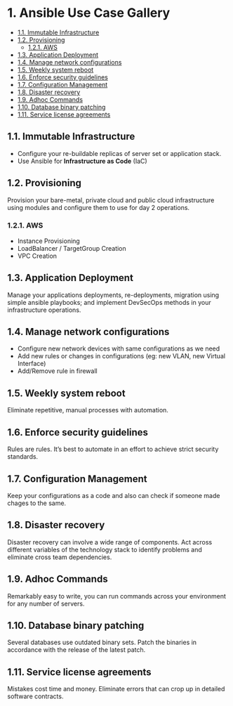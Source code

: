# 1. Ansible Use Case Gallery

<!-- TOC depthfrom:2 orderedlist:true -->

- [1.1. Immutable Infrastructure](#11-immutable-infrastructure)
- [1.2. Provisioning](#12-provisioning)
  - [1.2.1. AWS](#121-aws)
- [1.3. Application Deployment](#13-application-deployment)
- [1.4. Manage network configurations](#14-manage-network-configurations)
- [1.5. Weekly system reboot](#15-weekly-system-reboot)
- [1.6. Enforce security guidelines](#16-enforce-security-guidelines)
- [1.7. Configuration Management](#17-configuration-management)
- [1.8. Disaster recovery](#18-disaster-recovery)
- [1.9. Adhoc Commands](#19-adhoc-commands)
- [1.10. Database binary patching](#110-database-binary-patching)
- [1.11. Service license agreements](#111-service-license-agreements)

<!-- /TOC -->

## 1.1. Immutable Infrastructure

- Configure your re-buildable replicas of server set or application stack.
- Use Ansible for **Infrastructure as Code** (IaC)

## 1.2. Provisioning

Provision your bare-metal, private cloud and public cloud infrastructure using modules and configure them to use for day 2 operations.

### 1.2.1. AWS 

- Instance Provisioning
- LoadBalancer /  TargetGroup Creation
- VPC Creation

## 1.3. Application Deployment

Manage your applications deployments, re-deployments, migration using simple ansible playbooks; and implement DevSecOps methods in your infrastructure operations.

## 1.4. Manage network configurations

- Configure new network devices with same configurations as we need
- Add new rules or changes in configurations (eg: new VLAN, new Virtual Interface)
- Add/Remove rule in firewall

## 1.5. Weekly system reboot
Eliminate repetitive, manual processes with automation.

## 1.6. Enforce security guidelines
Rules are rules. It’s best to automate in an effort to achieve strict security standards.

## 1.7. Configuration Management

Keep your configurations as a code and also can check if someone made chages to the same.

## 1.8. Disaster recovery
Disaster recovery can involve a wide range of components. Act across different variables of the technology stack to identify problems and eliminate cross team dependencies.

## 1.9. Adhoc Commands
Remarkably easy to write, you can run commands across your environment for any number of servers.

## 1.10. Database binary patching
Several databases use outdated binary sets. Patch the binaries in accordance with the release of the latest patch.

## 1.11. Service license agreements
Mistakes cost time and money. Eliminate errors that can crop up in detailed software contracts.